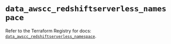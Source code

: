 # `data_awscc_redshiftserverless_namespace`

Refer to the Terraform Registry for docs: [`data_awscc_redshiftserverless_namespace`](https://registry.terraform.io/providers/hashicorp/awscc/0.70.0/docs/data-sources/redshiftserverless_namespace).
